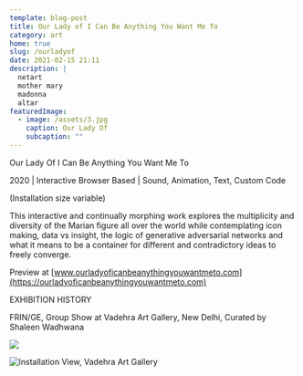 ```yaml
---
template: blog-post
title: Our Lady of I Can Be Anything You Want Me To
category: art
home: true
slug: /ourladyof
date: 2021-02-15 21:11
description: |
  netart
  mother mary
  madonna
  altar
featuredImage:
  - image: /assets/3.jpg
    caption: Our Lady Of
    subcaption: ""
---
```

Our Lady Of I Can Be Anything You Want Me To

2020 | Interactive Browser Based | Sound, Animation, Text, Custom Code

(Installation size variable)

This interactive and continually morphing work explores the multiplicity and diversity of the Marian figure all over the world while contemplating icon making, data vs insight, the logic of generative adversarial networks and what it means to be a container for different and contradictory ideas to freely converge. 

Preview at [www.ourladyoficanbeanythingyouwantmeto.com](https://ourladyoficanbeanythingyouwantmeto.com)

EXHIBITION HISTORY

FRIN/GE, Group Show at Vadehra Art Gallery, New Delhi, Curated by Shaleen Wadhwana

![](/assets/1.gif)

![](/assets/install-view-vadehra.jpg "Installation View, Vadehra Art Gallery ")